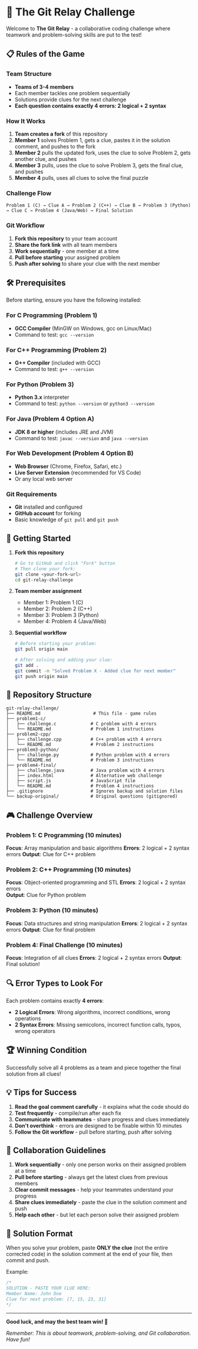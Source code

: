 # 🎯 The Git Relay Challenge

Welcome to **The Git Relay** - a collaborative coding challenge where teamwork and problem-solving skills are put to the test!

## 📋 Rules of the Game

### Team Structure

- **Teams of 3-4 members**
- Each member tackles one problem sequentially
- Solutions provide clues for the next challenge
- **Each question contains exactly 4 errors: 2 logical + 2 syntax**

### How It Works

1. **Team creates a fork** of this repository
2. **Member 1** solves Problem 1, gets a clue, pastes it in the solution comment, and pushes to the fork
3. **Member 2** pulls the updated fork, uses the clue to solve Problem 2, gets another clue, and pushes
4. **Member 3** pulls, uses the clue to solve Problem 3, gets the final clue, and pushes
5. **Member 4** pulls, uses all clues to solve the final puzzle

### Challenge Flow

```
Problem 1 (C) → Clue A → Problem 2 (C++) → Clue B → Problem 3 (Python) → Clue C → Problem 4 (Java/Web) → Final Solution
```

### Git Workflow

1. **Fork this repository** to your team account
2. **Share the fork link** with all team members
3. **Work sequentially** - one member at a time
4. **Pull before starting** your assigned problem
5. **Push after solving** to share your clue with the next member

## 🛠️ Prerequisites

Before starting, ensure you have the following installed:

### For C Programming (Problem 1)

- **GCC Compiler** (MinGW on Windows, gcc on Linux/Mac)
- Command to test: `gcc --version`

### For C++ Programming (Problem 2)

- **G++ Compiler** (included with GCC)
- Command to test: `g++ --version`

### For Python (Problem 3)

- **Python 3.x** interpreter
- Command to test: `python --version` or `python3 --version`

### For Java (Problem 4 Option A)

- **JDK 8 or higher** (includes JRE and JVM)
- Command to test: `javac --version` and `java --version`

### For Web Development (Problem 4 Option B)

- **Web Browser** (Chrome, Firefox, Safari, etc.)
- **Live Server Extension** (recommended for VS Code)
- Or any local web server

### Git Requirements

- **Git** installed and configured
- **GitHub account** for forking
- Basic knowledge of `git pull` and `git push`

## 🚀 Getting Started

1. **Fork this repository**

   ```bash
   # Go to GitHub and click "Fork" button
   # Then clone your fork:
   git clone <your-fork-url>
   cd git-relay-challenge
   ```

2. **Team member assignment**

   - Member 1: Problem 1 (C)
   - Member 2: Problem 2 (C++)
   - Member 3: Problem 3 (Python)
   - Member 4: Problem 4 (Java/Web)

3. **Sequential workflow**

   ```bash
   # Before starting your problem:
   git pull origin main

   # After solving and adding your clue:
   git add .
   git commit -m "Solved Problem X - Added clue for next member"
   git push origin main
   ```

## 📁 Repository Structure

```
git-relay-challenge/
├── README.md                    # This file - game rules
├── problem1-c/
│   ├── challenge.c             # C problem with 4 errors
│   └── README.md               # Problem 1 instructions
├── problem2-cpp/
│   ├── challenge.cpp           # C++ problem with 4 errors
│   └── README.md               # Problem 2 instructions
├── problem3-python/
│   ├── challenge.py            # Python problem with 4 errors
│   └── README.md               # Problem 3 instructions
├── problem4-final/
│   ├── challenge.java          # Java problem with 4 errors
│   ├── index.html              # Alternative web challenge
│   ├── script.js               # JavaScript file
│   └── README.md               # Problem 4 instructions
├── .gitignore                  # Ignores backup and solution files
└── backup-original/            # Original questions (gitignored)
```

## 🎮 Challenge Overview

### Problem 1: C Programming (10 minutes)

**Focus**: Array manipulation and basic algorithms
**Errors**: 2 logical + 2 syntax errors
**Output**: Clue for C++ problem

### Problem 2: C++ Programming (10 minutes)

**Focus**: Object-oriented programming and STL
**Errors**: 2 logical + 2 syntax errors  
**Output**: Clue for Python problem

### Problem 3: Python (10 minutes)

**Focus**: Data structures and string manipulation
**Errors**: 2 logical + 2 syntax errors
**Output**: Clue for final problem

### Problem 4: Final Challenge (10 minutes)

**Focus**: Integration of all clues
**Errors**: 2 logical + 2 syntax errors
**Output**: Final solution!

## 🔍 Error Types to Look For

Each problem contains exactly **4 errors**:

- **2 Logical Errors**: Wrong algorithms, incorrect conditions, wrong operations
- **2 Syntax Errors**: Missing semicolons, incorrect function calls, typos, wrong operators

## 🏆 Winning Condition

Successfully solve all 4 problems as a team and piece together the final solution from all clues!

## 💡 Tips for Success

1. **Read the goal comment carefully** - it explains what the code should do
2. **Test frequently** - compile/run after each fix
3. **Communicate with teammates** - share progress and clues immediately
4. **Don't overthink** - errors are designed to be fixable within 10 minutes
5. **Follow the Git workflow** - pull before starting, push after solving

## 🤝 Collaboration Guidelines

1. **Work sequentially** - only one person works on their assigned problem at a time
2. **Pull before starting** - always get the latest clues from previous members
3. **Clear commit messages** - help your teammates understand your progress
4. **Share clues immediately** - paste the clue in the solution comment and push
5. **Help each other** - but let each person solve their assigned problem

## 📝 Solution Format

When you solve your problem, paste **ONLY the clue** (not the entire corrected code) in the solution comment at the end of your file, then commit and push.

Example:

```c
/*
SOLUTION - PASTE YOUR CLUE HERE:
Member Name: John Doe
Clue for next problem: [7, 15, 23, 31]
*/
```

---

**Good luck, and may the best team win! 🚀**

_Remember: This is about teamwork, problem-solving, and Git collaboration. Have fun!_
